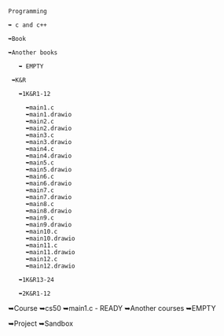    Programming 

    ➥ c and c++

    ➥Book
   
    ➥Another books
     
       ➥ EMPTY
       
     ➥K&R
     
       ➥1K&R1-12
       
         ➥main1.c
         ➥main1.drawio
         ➥main2.c
         ➥main2.drawio
         ➥main3.c
         ➥main3.drawio
         ➥main4.c
         ➥main4.drawio
         ➥main5.c
         ➥main5.drawio
         ➥main6.c
         ➥main6.drawio
         ➥main7.c
         ➥main7.drawio
         ➥main8.c
         ➥main8.drawio
         ➥main9.c
         ➥main9.drawio
         ➥main10.c
         ➥main10.drawio
         ➥main11.c
         ➥main11.drawio
         ➥main12.c
         ➥main12.drawio
         
       ➥1K&R13-24
       
       ➥2K&R1-12




   
   ➥Course
     ➥cs50
       ➥main1.c - READY
     ➥Another courses
       ➥EMPTY
       
   ➥Project
   ➥Sandbox
     

